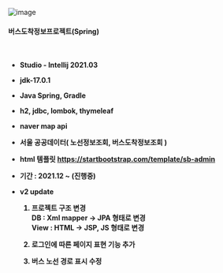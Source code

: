 ![image](https://user-images.githubusercontent.com/89440013/149460452-c702efb8-254f-4e33-a830-48de9b4f5dde.png)

<h4>버스도착정보프로젝트(Spring)<h4><br>

  - Studio - Intellij 2021.03<br>
  - jdk-17.0.1<br>
  - Java Spring, Gradle<br>
  - h2, jdbc, lombok, thymeleaf<br>
  - naver map api<br>
  - 서울 공공데이터( 노선정보조회, 버스도착정보조회 )
  - html 템플릿 https://startbootstrap.com/template/sb-admin<br>
  - 기간 : 2021.12 ~ (진행중)

  - v2 update 
    1. 프로젝트 구조 변경<br>
        DB : Xml mapper -> JPA 형태로 변경<br>
        View : HTML -> JSP, JS 형태로 변경<br>
    
    2. 로그인에 따른 페이지 표현 기능 추가<br>
  
    3. 버스 노선 경로 표시 수정
